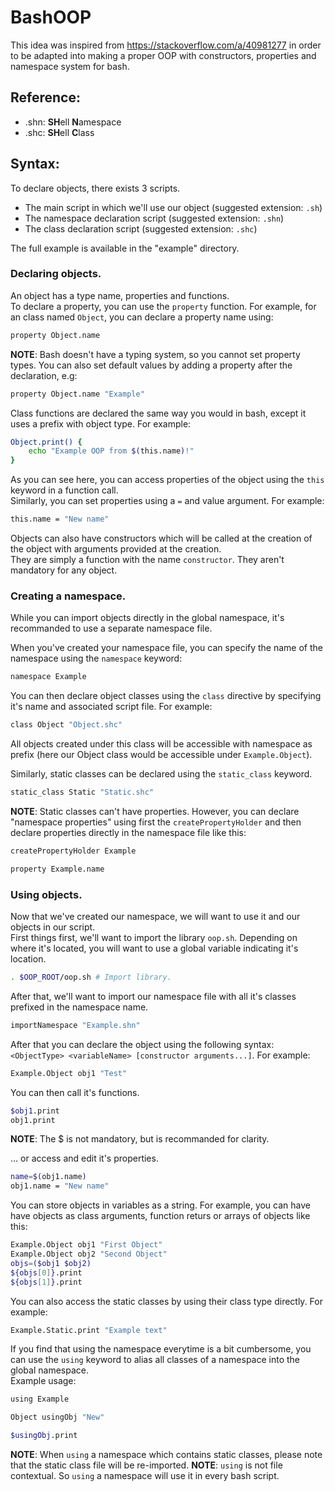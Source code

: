 # BashOOP

This idea was inspired from https://stackoverflow.com/a/40981277 in order to be adapted into making a proper OOP with constructors, properties and namespace system for bash.

## Reference:

- .shn: **SH**ell **N**amespace
- .shc: **SH**ell **C**lass

## Syntax:


To declare objects, there exists 3 scripts.

- The main script in which we'll use our object (suggested extension: `.sh`)
- The namespace declaration script (suggested extension: `.shn`)
- The class declaration script (suggested extension: `.shc`)

The full example is available in the "example" directory.

### Declaring objects.

An object has a type name, properties and functions.    
To declare a property, you can use the `property` function. For example, for an class named `Object`, you can declare a property name using:
```bash
property Object.name
```
**NOTE**: Bash doesn't have a typing system, so you cannot set property types.
You can also set default values by adding a property after the declaration, e.g:
```bash
property Object.name "Example"
```

Class functions are declared the same way you would in bash, except it uses a prefix with object type. For example:
```bash
Object.print() {
    echo "Example OOP from $(this.name)!"
}
```
As you can see here, you can access properties of the object using the `this` keyword in a function call.    
Similarly, you can set properties using a `=` and value argument. For example:
```bash
this.name = "New name"
```

Objects can also have constructors which will be called at the creation of the object with arguments provided at the creation.   
They are simply a function with the name `constructor`. They aren't mandatory for any object.

### Creating a namespace.
While you can import objects directly in the global namespace, it's recommanded to use a separate namespace file.

When you've created your namespace file, you can specify the name of the namespace using the `namespace` keyword:
```bash
namespace Example
```
You can then declare object classes using the `class` directive by specifying it's name and associated script file. For example:
```bash
class Object "Object.shc"
```

All objects created under this class will be accessible with namespace as prefix (here our Object class would be accessible under `Example.Object`).

Similarly, static classes can be declared using the `static_class` keyword.
```bash
static_class Static "Static.shc"
```

**NOTE**: Static classes can't have properties. However, you can declare "namespace properties" using first the `createPropertyHolder` and then declare properties directly in the namespace file like this:
```bash
createPropertyHolder Example

property Example.name
```

### Using objects.
Now that we've created our namespace, we will want to use it and our objects in our script.   
First things first, we'll want to import the library `oop.sh`. Depending on where it's located, you will want to use a global variable indicating it's location.    
```bash
. $OOP_ROOT/oop.sh # Import library.
```

After that, we'll want to import our namespace file with all it's classes prefixed in the namespace name.
```bash
importNamespace "Example.shn"
```

After that you can declare the object using the following syntax: `<ObjectType> <variableName> [constructor arguments...]`. For example:
```bash
Example.Object obj1 "Test"
```

You can then call it's functions.
```bash
$obj1.print
obj1.print
```
**NOTE**: The $ is not mandatory, but is recommanded for clarity.

... or access and edit it's properties.
```bash
name=$(obj1.name)
obj1.name = "New name"
```

You can store objects in variables as a string. For example, you can have have objects as class arguments, function returs or arrays of objects like this:
```bash
Example.Object obj1 "First Object"
Example.Object obj2 "Second Object"
objs=($obj1 $obj2)
${objs[0]}.print
${objs[1]}.print
```

You can also access the static classes by using their class type directly. For example:
```bash
Example.Static.print "Example text"
```

If you find that using the namespace everytime is a bit cumbersome, you can use the `using` keyword to alias all classes of a namespace into the global namespace.    
Example usage:
```bash
using Example

Object usingObj "New"

$usingObj.print
```
**NOTE**: When `using` a namespace which contains static classes, please note that the static class file will be re-imported.
**NOTE**: `using` is not file contextual. So `using` a namespace will use it in every bash script.
